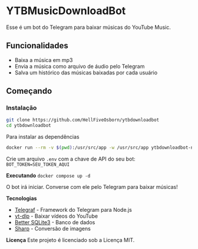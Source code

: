 # YTBMusicDownloadBot

Esse é um bot do Telegram para baixar músicas do YouTube Music.

## Funcionalidades

- Baixa a música em mp3
- Envia a música como arquivo de áudio pelo Telegram
- Salva um histórico das músicas baixadas por cada usuário

## Começando

### Instalação

```bash
git clone https://github.com/HellFiveOsborn/ytbdownloadbot
cd ytbdownloadbot
```
Para instalar as dependências
```bash
docker run --rm -v $(pwd):/usr/src/app -w /usr/src/app ytbdownloadbot-nodeapp npm install
```

Crie um arquivo `.env` com a chave de API do seu bot:
`BOT_TOKEN=SEU_TOKEN_AQUI`

**Executando**
`docker compose up -d`

O bot irá iniciar. Converse com ele pelo Telegram para baixar músicas!

**Tecnologias**

- [Telegraf](https://telegraf.js.org/) - Framework do Telegram para Node.js
- [yt-dlp](https://github.com/yt-dlp/yt-dlp) - Baixar vídeos do YouTube
- [Better SQLite3](https://github.com/WiseLibs/better-sqlite3) - Banco de dados
- [Sharp](https://sharp.pixelplumbing.com/) - Conversão de imagens

**Licença**
Este projeto é licenciado sob a Licença MIT.

